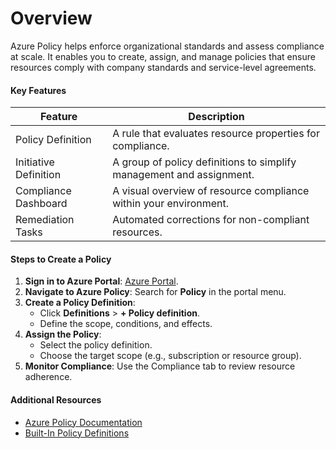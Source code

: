# **Overview**
Azure Policy helps enforce organizational standards and assess compliance at scale. It enables you to create, assign, and manage policies that ensure resources comply with company standards and service-level agreements.

#### **Key Features**
| **Feature**               | **Description**                                                                                 |
|---------------------------|-------------------------------------------------------------------------------------------------|
| Policy Definition         | A rule that evaluates resource properties for compliance.                                       |
| Initiative Definition     | A group of policy definitions to simplify management and assignment.                           |
| Compliance Dashboard      | A visual overview of resource compliance within your environment.                              |
| Remediation Tasks         | Automated corrections for non-compliant resources.                                             |

#### **Steps to Create a Policy**
1. **Sign in to Azure Portal**: [Azure Portal](https://portal.azure.com).
2. **Navigate to Azure Policy**: Search for **Policy** in the portal menu.
3. **Create a Policy Definition**:
   - Click **Definitions** > **+ Policy definition**.
   - Define the scope, conditions, and effects.
4. **Assign the Policy**:
   - Select the policy definition.
   - Choose the target scope (e.g., subscription or resource group).
5. **Monitor Compliance**: Use the Compliance tab to review resource adherence.

#### **Additional Resources**
- [Azure Policy Documentation](https://learn.microsoft.com/azure/governance/policy/overview?WT.mc_id=%3Fwt.mc_id%3Dstudentamb_260352)
- [Built-In Policy Definitions](https://learn.microsoft.com/azure/governance/policy/samples/built-in-policies?WT.mc_id=%3Fwt.mc_id%3Dstudentamb_260352)

